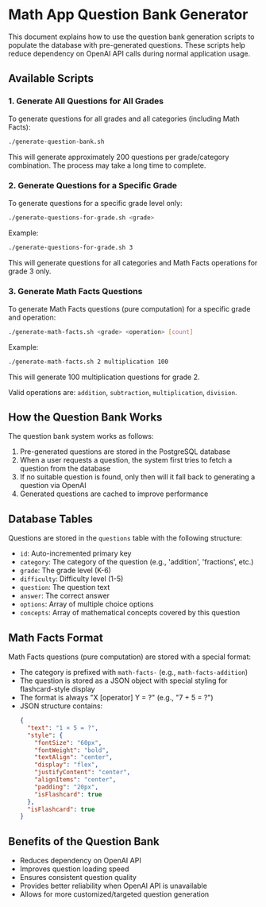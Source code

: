 # Math App Question Bank Generator

This document explains how to use the question bank generation scripts to populate the database with pre-generated questions. These scripts help reduce dependency on OpenAI API calls during normal application usage.

## Available Scripts

### 1. Generate All Questions for All Grades

To generate questions for all grades and all categories (including Math Facts):

```bash
./generate-question-bank.sh
```

This will generate approximately 200 questions per grade/category combination. The process may take a long time to complete.

### 2. Generate Questions for a Specific Grade

To generate questions for a specific grade level only:

```bash
./generate-questions-for-grade.sh <grade>
```

Example:
```bash
./generate-questions-for-grade.sh 3
```

This will generate questions for all categories and Math Facts operations for grade 3 only.

### 3. Generate Math Facts Questions

To generate Math Facts questions (pure computation) for a specific grade and operation:

```bash
./generate-math-facts.sh <grade> <operation> [count]
```

Example:
```bash
./generate-math-facts.sh 2 multiplication 100
```

This will generate 100 multiplication questions for grade 2.

Valid operations are: `addition`, `subtraction`, `multiplication`, `division`.

## How the Question Bank Works

The question bank system works as follows:

1. Pre-generated questions are stored in the PostgreSQL database
2. When a user requests a question, the system first tries to fetch a question from the database
3. If no suitable question is found, only then will it fall back to generating a question via OpenAI
4. Generated questions are cached to improve performance

## Database Tables

Questions are stored in the `questions` table with the following structure:

- `id`: Auto-incremented primary key
- `category`: The category of the question (e.g., 'addition', 'fractions', etc.)
- `grade`: The grade level (K-6)
- `difficulty`: Difficulty level (1-5)
- `question`: The question text
- `answer`: The correct answer
- `options`: Array of multiple choice options
- `concepts`: Array of mathematical concepts covered by this question

## Math Facts Format

Math Facts questions (pure computation) are stored with a special format:

- The category is prefixed with `math-facts-` (e.g., `math-facts-addition`)
- The question is stored as a JSON object with special styling for flashcard-style display
- The format is always "X [operator] Y = ?" (e.g., "7 + 5 = ?")
- JSON structure contains:
  ```json
  {
    "text": "1 × 5 = ?",
    "style": {
      "fontSize": "60px",
      "fontWeight": "bold",
      "textAlign": "center",
      "display": "flex",
      "justifyContent": "center",
      "alignItems": "center",
      "padding": "20px",
      "isFlashcard": true
    },
    "isFlashcard": true
  }
  ```

## Benefits of the Question Bank

- Reduces dependency on OpenAI API
- Improves question loading speed
- Ensures consistent question quality
- Provides better reliability when OpenAI API is unavailable
- Allows for more customized/targeted question generation